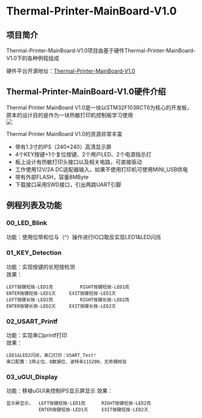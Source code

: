 # Thermal-Printer-MainBoard-V1.0

## 项目简介

Thermal-Printer-MainBoard-V1.0项目由基于硬件Thermal-Printer-MainBoard-V1.0下的各种例程组成


硬件平台开源地址：[Thermal-Printer-MainBoard-V1.0](https://github.com/LGG001/LCEDA_Hardware)  


## Thermal-Printer-MainBoard-V1.0硬件介绍  

Thermal Printer MainBoard V1.0是一块以STM32F103RCT6为核心的开发板，原本的设计目的是作为一块热敏打印机控制板学习使用  
![](http://phd9ide4y.bkt.clouddn.com/Snipaste_2018-11-21_23-24-55_gaitubao_com_423x263_gaitubao_com_381x237.png)


Thermal Printer MainBoard V1.0的资源非常丰富  
* 带有1.3寸的IPS（240*240）高清显示屏  
* 4个KEY按键+1个复位按键、2个用户LED、2个电源指示灯  
* 板上设计有热敏打印头接口以及相关电路，可直接驱动  
* 工作使用12V/2A DC适配器输入，如果不使用打印机可使用MINI_USB供电
* 带有外部FLASH，容量8MByte
* 下载接口采用SWD接口，引出两路UART引脚

## 例程列表及功能

### 00_LED_Blink

功能：使用位带和位与（^）操作进行IO口取反实现LED1&LED闪烁  

### 01_KEY_Detection

功能：实现按键的长短按检测  
效果：
```
LEFT按键短按-LED1亮  		RIGHT按键短按-LED1亮  
ENTER按键短按-LED1灭		EXIT按键短按-LED1灭
LEFT按键长按-LED2亮  		RIGHT按键长按-LED2亮  
ENTER按键长按-LED2灭		EXIT按键长按-LED2灭
```

### 02_USART_Printf

功能：实现串口printf打印  
效果：
```
LED1&LED2闪烁，串口打印：USART_Test! 
串口配置：1停止位、8数据位、波特率115200、无奇偶校验
```

### 03_uGUI_Display

功能：移植uGUI来控制IPS显示屏显示
效果：  
```
显示屏显示，	LEFT按键短按-LED1亮		RIGHT按键短按-LED2亮
		  	ENTER按键短按-LED1灭		EXIT按键短按-LED2灭
```
